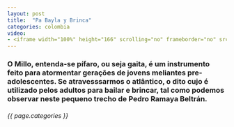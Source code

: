 ```yaml
---
layout: post
title:  "Pa Bayla y Brinca"
categories: colombia
video: 
- <iframe width="100%" height="166" scrolling="no" frameborder="no" src="https://w.soundcloud.com/player/?url=https%3A//api.soundcloud.com/tracks/167146501&amp;color=ff5500&amp;auto_play=false&amp;hide_related=false&amp;show_comments=true&amp;show_user=true&amp;show_reposts=false"></iframe>
---
```


### O Millo, entenda-se pífaro, ou seja gaita, é um instrumento feito para atormentar gerações de jovens meliantes pre-adolescentes. Se atravesssarmos o atlântico, o dito cujo é utilizado pelos adultos para bailar e brincar, tal como podemos observar neste pequeno trecho de Pedro Ramaya Beltrán.
###### {{ page.categories }}